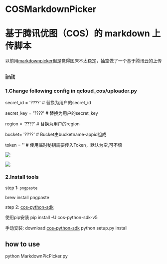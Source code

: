 # COSMarkdownPicker
# 基于腾讯优图（COS）的 markdown 上传脚本

以前用[markdownpicker](https://github.com/kingname/MarkdownPicPicker)但是觉得图床不太稳定，抽空做了一个基于腾讯云的上传

## init 

### 1.Change following config in qcloud_cos/uploader.py

secret_id = '????'     # 替换为用户的secret_id

secret_key = '????'     # 替换为用户的secret_key

region = '????'    # 替换为用户的region

bucket= '????'  # Bucket由bucketname-appid组成

token = ''      # 使用临时秘钥需要传入Token，默认为空,可不填

![](http://jft0m-1254413962.cossh.myqcloud.com/2019-05-07-15-29-59.png)
 
![](http://jft0m-1254413962.cossh.myqcloud.com/2019-05-07-15-28-15.png)

### 2.Install tools

step 1: `pngpaste`

brew install pngpaste

step 2: [cos-python-sdk](https://github.com/tencentyun/cos-python-sdk-v5)

使用pip安装
pip install -U cos-python-sdk-v5

手动安装:
download [cos-python-sdk](https://github.com/tencentyun/cos-python-sdk-v5)
python setup.py install

## how to use

python MarkdownPicPicker.py
